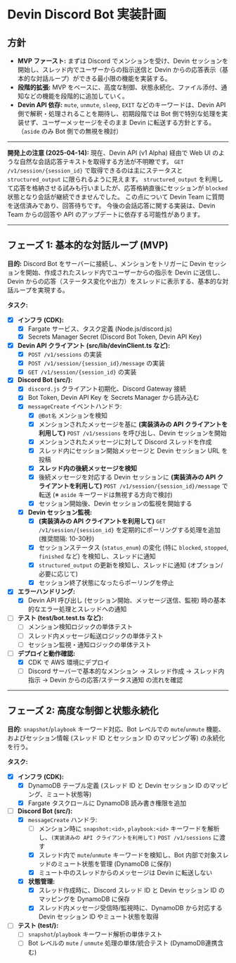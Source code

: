 # Devin Discord Bot 実装計画

## 方針

-   **MVP ファースト:** まずは Discord でメンションを受け、Devin セッションを開始し、スレッド内でユーザーからの指示送信と Devin からの応答表示（基本的な対話ループ）ができる最小限の機能を実装する。
-   **段階的拡張:** MVP をベースに、高度な制御、状態永続化、ファイル添付、通知などの機能を段階的に追加していく。
-   **Devin API 依存:** `mute`, `unmute`, `sleep`, `EXIT` などのキーワードは、Devin API 側で解釈・処理されることを期待し、初期段階では Bot 側で特別な処理を実装せず、ユーザーメッセージをそのまま Devin に転送する方針とする。（`aside` のみ Bot 側での無視を検討）

---

**開発上の注意 (2025-04-14):**
現在、Devin API (v1 Alpha) 経由で Web UI のような自然な会話応答テキストを取得する方法が不明瞭です。
`GET /v1/session/{session_id}` で取得できるのは主にステータスと `structured_output` に限られるように見えます。
`structured_output` を利用して応答を格納させる試みも行いましたが、応答格納直後にセッションが `blocked` 状態となり会話が継続できませんでした。
この点について Devin Team に質問を送信済みであり、回答待ちです。
今後の会話応答に関する実装は、Devin Team からの回答や API のアップデートに依存する可能性があります。

---

## フェーズ 1: 基本的な対話ループ (MVP)

**目的:** Discord Bot をサーバーに接続し、メンションをトリガーに Devin セッションを開始、作成されたスレッド内でユーザーからの指示を Devin に送信し、Devin からの応答（ステータス変化や出力）をスレッドに表示する、基本的な対話ループを実現する。

**タスク:**

-   [x] **インフラ (CDK):**
    -   [x] Fargate サービス、タスク定義 (Node.js/discord.js)
    -   [x] Secrets Manager Secret (Discord Bot Token, Devin API Key)
-   [x] **Devin API クライアント (src/lib/devinClient.ts など):**
    -   [x] `POST /v1/sessions` の実装
    -   [x] `POST /v1/session/{session_id}/message` の実装
    -   [x] `GET /v1/session/{session_id}` の実装
-   [x] **Discord Bot (src/):**
    -   [x] `discord.js` クライアント初期化、Discord Gateway 接続
    -   [x] Bot Token, Devin API Key を Secrets Manager から読み込む
    -   [x] `messageCreate` イベントハンドラ:
        -   [x] `@Bot名` メンションを検知
        -   [x] メンションされたメッセージを基に **(実装済みの API クライアントを利用して)** `POST /v1/sessions` を呼び出し、Devin セッションを開始
        -   [x] メンションされたメッセージに対して Discord スレッドを作成
        -   [x] スレッド内にセッション開始メッセージと Devin セッション URL を投稿
        -   [x] **スレッド内の後続メッセージを検知**
        -   [x] 後続メッセージを対応する Devin セッションに **(実装済みの API クライアントを利用して)** `POST /v1/session/{session_id}/message` で転送 (※ `aside` キーワードは無視する方向で検討)
        -   [x] セッション開始後、Devin セッションの監視を開始する
    -   [x] **Devin セッション監視:**
        -   [x] **(実装済みの API クライアントを利用して)** `GET /v1/session/{session_id}` を定期的にポーリングする処理を追加 (推奨間隔: 10-30秒)
        -   [x] セッションステータス (`status_enum`) の変化 (特に `blocked`, `stopped`, `finished` など) を検知し、スレッドに通知
        -   [x] `structured_output` の更新を検知し、スレッドに通知 (オプション/必要に応じて)
        -   [x] セッション終了状態になったらポーリングを停止
-   [x] **エラーハンドリング:**
    -   [x] Devin API 呼び出し (セッション開始、メッセージ送信、監視) 時の基本的なエラー処理とスレッドへの通知
-   [ ] **テスト (test/bot.test.ts など):**
    -   [ ] メンション検知ロジックの単体テスト
    -   [ ] スレッド内メッセージ転送ロジックの単体テスト
    -   [ ] セッション監視・通知ロジックの単体テスト
-   [ ] **デプロイと動作確認:**
    -   [x] CDK で AWS 環境にデプロイ
    -   [ ] Discord サーバーで基本的なメンション → スレッド作成 → スレッド内指示 → Devin からの応答/ステータス通知 の流れを確認

---

## フェーズ 2: 高度な制御と状態永続化

**目的:** `snapshot`/`playbook` キーワード対応、Bot レベルでの `mute`/`unmute` 機能、およびセッション情報 (スレッド ID とセッション ID のマッピング等) の永続化を行う。

**タスク:**

-   [x] **インフラ (CDK):**
    -   [x] DynamoDB テーブル定義 (スレッド ID と Devin セッション ID のマッピング、ミュート状態等)
    -   [x] Fargate タスクロールに DynamoDB 読み書き権限を追加
-   [ ] **Discord Bot (src/):**
    -   [x] `messageCreate` ハンドラ:
        -   [ ] メンション時に `snapshot:<id>`, `playbook:<id>` キーワードを解析し、`(実装済みの API クライアントを利用して)` `POST /v1/sessions` に渡す
        -   [x] スレッド内で `mute`/`unmute` キーワードを検知し、Bot 内部で対象スレッドのミュート状態を管理 (DynamoDB に保存)
        -   [x] ミュート中のスレッドからのメッセージは Devin に転送しない
    -   [x] **状態管理:**
        -   [x] スレッド作成時に、Discord スレッド ID と Devin セッション ID のマッピングを DynamoDB に保存
        -   [x] スレッド内メッセージ受信時/監視時に、DynamoDB から対応する Devin セッション ID やミュート状態を取得
-   [ ] **テスト (test/):**
    -   [ ] `snapshot`/`playbook` キーワード解析の単体テスト
    -   [ ] Bot レベルの `mute` / `unmute` 処理の単体/統合テスト (DynamoDB連携含む)
